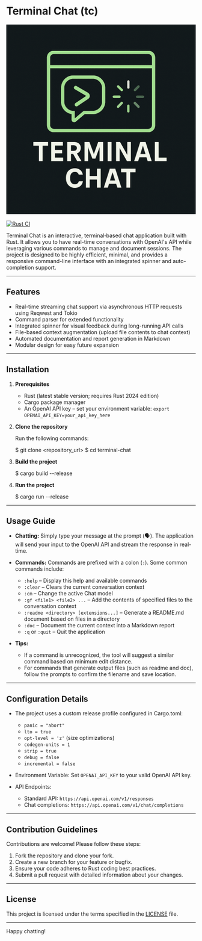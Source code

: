# Terminal Chat (tc)

<img src="./images/tc_logo-min.png" width="512"/>

[![Rust CI](https://github.com/ShaneMarusczak/terminal_chat/actions/workflows/rust.yml/badge.svg?branch=main)](https://github.com/ShaneMarusczak/terminal_chat/actions/workflows/rust.yml)

Terminal Chat is an interactive, terminal‐based chat application built with Rust. It allows you to have real-time conversations with OpenAI's API while leveraging various commands to manage and document sessions. The project is designed to be highly efficient, minimal, and provides a responsive command-line interface with an integrated spinner and auto-completion support.

---

## Features

- Real-time streaming chat support via asynchronous HTTP requests using Reqwest and Tokio
- Command parser for extended functionality
- Integrated spinner for visual feedback during long-running API calls
- File-based context augmentation (upload file contents to chat context)
- Automated documentation and report generation in Markdown
- Modular design for easy future expansion

---

## Installation

1. **Prerequisites**

   - Rust (latest stable version; requires Rust 2024 edition)
   - Cargo package manager
   - An OpenAI API key – set your environment variable:
     `export OPENAI_API_KEY=your_api_key_here`

2. **Clone the repository**

   Run the following commands:

   $ git clone <repository_url>
   $ cd terminal-chat

3. **Build the project**

   $ cargo build --release

4. **Run the project**

   $ cargo run --release

---

## Usage Guide

- **Chatting:**
  Simply type your message at the prompt (🗣️). The application will send your input to the OpenAI API and stream the response in real-time.

- **Commands:**
  Commands are prefixed with a colon (`:`). Some common commands include:

  - `:help` – Display this help and available commands
  - `:clear` – Clears the current conversation context
  - `:cm` – Change the active Chat model
  - `:gf <file1> <file2> ...` – Add the contents of specified files to the conversation context
  - `:readme <directory> [extensions...]` – Generate a README.md document based on files in a directory
  - `:doc` – Document the current context into a Markdown report
  - `:q` or `:quit` – Quit the application

- **Tips:**

  - If a command is unrecognized, the tool will suggest a similar command based on minimum edit distance.
  - For commands that generate output files (such as readme and doc), follow the prompts to confirm the filename and save location.

---

## Configuration Details

- The project uses a custom release profile configured in Cargo.toml:
  - `panic = "abort"`
  - `lto = true`
  - `opt-level = 'z'` (size optimizations)
  - `codegen-units = 1`
  - `strip = true`
  - `debug = false`
  - `incremental = false`

- Environment Variable:
  Set `OPENAI_API_KEY` to your valid OpenAI API key.

- API Endpoints:
  - Standard API: `https://api.openai.com/v1/responses`
  - Chat completions: `https://api.openai.com/v1/chat/completions`

---

## Contribution Guidelines

Contributions are welcome! Please follow these steps:

1. Fork the repository and clone your fork.
2. Create a new branch for your feature or bugfix.
3. Ensure your code adheres to Rust coding best practices.
4. Submit a pull request with detailed information about your changes.

---

## License

This project is licensed under the terms specified in the [LICENSE](LICENSE) file.

---

Happy chatting!
